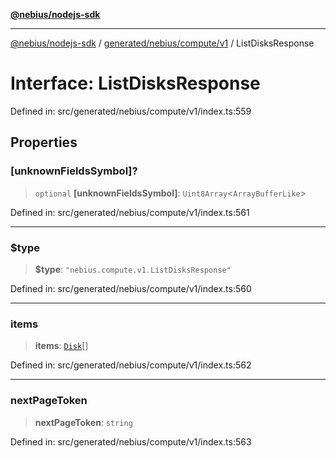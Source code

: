 [**@nebius/nodejs-sdk**](../../../../../README.md)

---

[@nebius/nodejs-sdk](../../../../../README.md) / [generated/nebius/compute/v1](../README.md) / ListDisksResponse

# Interface: ListDisksResponse

Defined in: src/generated/nebius/compute/v1/index.ts:559

## Properties

### \[unknownFieldsSymbol\]?

> `optional` **\[unknownFieldsSymbol\]**: `Uint8Array`\<`ArrayBufferLike`\>

Defined in: src/generated/nebius/compute/v1/index.ts:561

---

### $type

> **$type**: `"nebius.compute.v1.ListDisksResponse"`

Defined in: src/generated/nebius/compute/v1/index.ts:560

---

### items

> **items**: [`Disk`](Disk.md)[]

Defined in: src/generated/nebius/compute/v1/index.ts:562

---

### nextPageToken

> **nextPageToken**: `string`

Defined in: src/generated/nebius/compute/v1/index.ts:563

